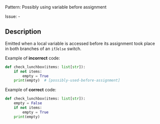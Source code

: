 Pattern: Possibly using variable before assignment

Issue: -

## Description

Emitted when a local variable is accessed before its assignment took place in both branches of an `if`/`else` switch.


Example of **incorrect** code:

```python
def check_lunchbox(items: list[str]):
    if not items:
        empty = True
    print(empty)  # [possibly-used-before-assignment]
```

Example of **correct** code:
```python
def check_lunchbox(items: list[str]):
    empty = False
    if not items:
        empty = True
    print(empty)
```
